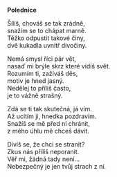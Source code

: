 __Polednice__

Šílíš, chováš se tak zrádně,  
snažím se to chápat marně.  
Těžko odpustit takové činy,  
dvě kukadla uvnitř divočiny.  

Nemá smysl říci pár vět,  
nasaď mi brýle skrz které vidíš svět.  
Rozumím ti, zažíváš děs,  
motiv je hned jasný.  
Nedělej to příliš často,  
je to vážně strašný.  

Zdá se ti tak skutečná, já vím.  
Až ucítím ji, hnedka pozdravím.  
Snažíš se mě před ní chránit,  
z mého úhlu mě chceš dávit.  

Divíš se, že chci se stranit?  
Zkus nás příliš neporanit.  
Věř mi, žádná tady není...  
Nebezpečný je jen tvůj strach z ní.  
